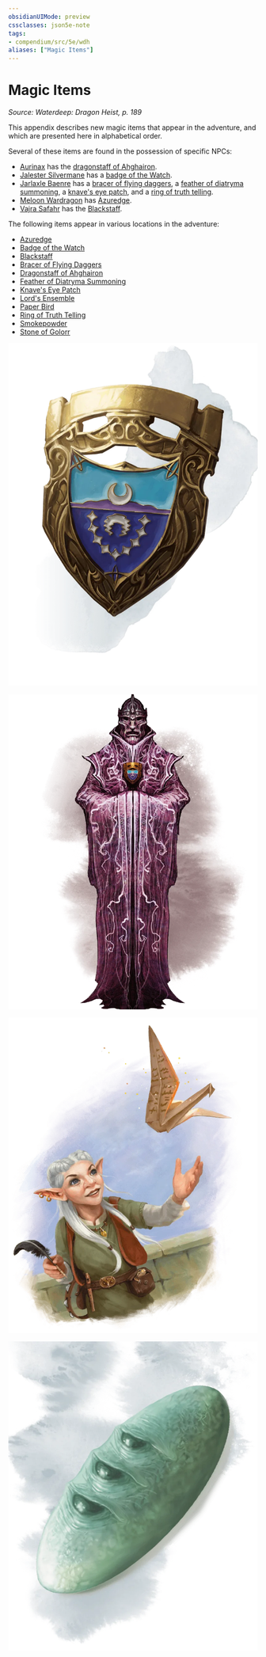```yaml
---
obsidianUIMode: preview
cssclasses: json5e-note
tags:
- compendium/src/5e/wdh
aliases: ["Magic Items"]
---
```

# Magic Items
*Source: Waterdeep: Dragon Heist, p. 189* 

This appendix describes new magic items that appear in the adventure, and which are presented here in alphabetical order.

Several of these items are found in the possession of specific NPCs:

- [Aurinax](/3-Mechanics/CLI/bestiary/npc/aurinax-wdh.md) has the [dragonstaff of Ahghairon](/3-Mechanics/CLI/items/dragonstaff-of-ahghairon-wdh.md).  
- [Jalester Silvermane](/3-Mechanics/CLI/bestiary/npc/jalester-silvermane-wdh.md) has a [badge of the Watch](/3-Mechanics/CLI/items/badge-of-the-watch-wdh.md).  
- [Jarlaxle Baenre](/3-Mechanics/CLI/bestiary/npc/jarlaxle-baenre-wdh.md) has a [bracer of flying daggers](/3-Mechanics/CLI/items/bracer-of-flying-daggers-wdh.md), a [feather of diatryma summoning](/3-Mechanics/CLI/items/feather-of-diatryma-summoning-wdh.md), a [knave's eye patch](/3-Mechanics/CLI/items/knaves-eye-patch-wdh.md), and a [ring of truth telling](/3-Mechanics/CLI/items/ring-of-truth-telling-wdh.md).  
- [Meloon Wardragon](/3-Mechanics/CLI/bestiary/npc/meloon-wardragon-wdh.md) has [Azuredge](/3-Mechanics/CLI/items/azuredge-wdh.md).  
- [Vajra Safahr](/3-Mechanics/CLI/bestiary/npc/vajra-safahr-wdh.md) has the [Blackstaff](/3-Mechanics/CLI/items/blackstaff-wdh.md).  

The following items appear in various locations in the adventure:

- [Azuredge](/3-Mechanics/CLI/items/azuredge-wdh.md)  
- [Badge of the Watch](/3-Mechanics/CLI/items/badge-of-the-watch-wdh.md)  
- [Blackstaff](/3-Mechanics/CLI/items/blackstaff-wdh.md)  
- [Bracer of Flying Daggers](/3-Mechanics/CLI/items/bracer-of-flying-daggers-wdh.md)  
- [Dragonstaff of Ahghairon](/3-Mechanics/CLI/items/dragonstaff-of-ahghairon-wdh.md)  
- [Feather of Diatryma Summoning](/3-Mechanics/CLI/items/feather-of-diatryma-summoning-wdh.md)  
- [Knave's Eye Patch](/3-Mechanics/CLI/items/knaves-eye-patch-wdh.md)  
- [Lord's Ensemble](/3-Mechanics/CLI/items/lords-ensemble-wdh.md)  
- [Paper Bird](/3-Mechanics/CLI/items/paper-bird-wdh.md)  
- [Ring of Truth Telling](/3-Mechanics/CLI/items/ring-of-truth-telling-wdh.md)  
- [Smokepowder](/3-Mechanics/CLI/items/smokepowder-wdh.md)  
- [Stone of Golorr](/3-Mechanics/CLI/items/stone-of-golorr-wdh.md)  

![Badge of the Watch](https://raw.githubusercontent.com/5etools-mirror-2/5etools-img/main/adventure/WDH/Badge.webp#center)

![Lord's Ensemble](https://raw.githubusercontent.com/5etools-mirror-2/5etools-img/main/adventure/WDH/Lord's-Ensemble.webp#center)

![Paper Bird](https://raw.githubusercontent.com/5etools-mirror-2/5etools-img/main/adventure/WDH/Paper-Bird.webp#center)

![The Stone of Golorr](https://raw.githubusercontent.com/5etools-mirror-2/5etools-img/main/adventure/WDH/Stone-of-Golorr.webp#center)